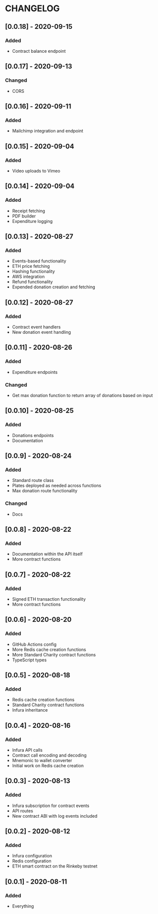 # CHANGELOG

## [0.0.18] - 2020-09-15

### Added

- Contract balance endpoint

## [0.0.17] - 2020-09-13

### Changed

- CORS

## [0.0.16] - 2020-09-11

### Added

- Mailchimp integration and endpoint

## [0.0.15] - 2020-09-04

### Added

- Video uploads to Vimeo

## [0.0.14] - 2020-09-04

### Added

- Receipt fetching
- PDF builder
- Expenditure logging

## [0.0.13] - 2020-08-27

### Added

- Events-based functionality
- ETH price fetching
- Hashing functionality
- AWS integration
- Refund functionality
- Expended donation creation and fetching

## [0.0.12] - 2020-08-27

### Added

- Contract event handlers
- New donation event handling

## [0.0.11] - 2020-08-26

### Added

- Expenditure endpoints

### Changed

- Get max donation function to return array of donations based on input

## [0.0.10] - 2020-08-25

### Added

- Donations endpoints
- Documentation

## [0.0.9] - 2020-08-24

### Added

- Standard route class
- Plates deployed as needed across functions
- Max donation route functionality

### Changed

- Docs

## [0.0.8] - 2020-08-22

### Added

- Documentation within the API itself
- More contract functions

## [0.0.7] - 2020-08-22

### Added

- Signed ETH transaction functionality
- More contract functions

## [0.0.6] - 2020-08-20

### Added

- GitHub Actions config
- More Redis cache creation functions
- More Standard Charity contract functions
- TypeScript types

## [0.0.5] - 2020-08-18

### Added

- Redis cache creation functions
- Standard Charity contract functions
- Infura inheritance

## [0.0.4] - 2020-08-16

### Added

- Infura API calls
- Contract call encoding and decoding
- Mnemonic to wallet converter
- Initial work on Redis cache creation

## [0.0.3] - 2020-08-13

### Added

- Infura subscription for contract events
- API routes
- New contract ABI with log events included

## [0.0.2] - 2020-08-12

### Added

- Infura configuration
- Redis configuration
- ETH smart contract on the Rinkeby testnet

## [0.0.1] - 2020-08-11

### Added

- Everything
